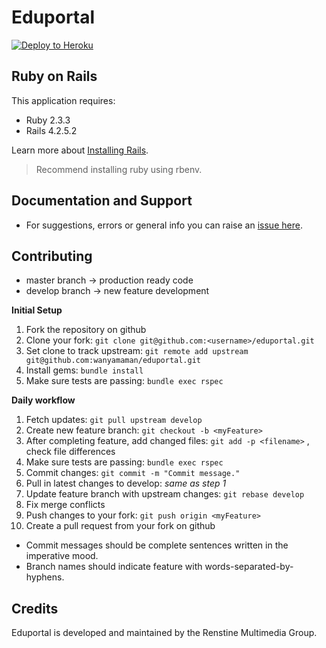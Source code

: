 Eduportal
================

[![Deploy to Heroku](https://www.herokucdn.com/deploy/button.png)](https://heroku.com/deploy)

Ruby on Rails
-------------

This application requires:

- Ruby 2.3.3
- Rails 4.2.5.2

Learn more about [Installing Rails](http://railsapps.github.io/installing-rails.html).
> Recommend installing ruby using rbenv.

<!-- Getting Started -->
Documentation and Support
-------------------------
- For suggestions, errors or general info you can raise an [issue here](https://github.com/wanyamaman/eduportal/issues).

<!-- Issues -->
Contributing
------------
- master branch -> production ready code
- develop branch -> new feature development

**Initial Setup**
1. Fork the repository on github
2. Clone your fork: `git clone git@github.com:<username>/eduportal.git`
3. Set clone to track upstream: `git remote add upstream git@github.com:wanyamaman/eduportal.git`
4. Install gems: `bundle install`
5. Make sure tests are passing: `bundle exec rspec`

**Daily workflow**
1. Fetch updates: `git pull upstream develop`
2. Create new feature branch: `git checkout -b <myFeature>`
3. After completing feature, add changed files: `git add -p <filename>` , check file differences
4. Make sure tests are passing: `bundle exec rspec`
5. Commit changes: `git commit -m "Commit message."`
6. Pull in latest changes to develop: _same as step 1_
7. Update feature branch with upstream changes: `git rebase develop`
8. Fix merge conflicts
9. Push changes to your fork: `git push origin <myFeature>`
10. Create a pull request from your fork on github

- Commit messages should be complete sentences written in the imperative mood.
- Branch names should indicate feature with words-separated-by-hyphens.

Credits
-------
Eduportal is developed and maintained by the Renstine Multimedia Group.

<!-- License -->
